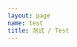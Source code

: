 ```yaml
---
layout: page
name: test
title: 测试 / Test
---
```


<div id="test">

<script src="/code/yao2048.js"></script>
<script>
var _2048 = new Yao2048(document.querySelector('#test'));
_2048.show();
</script>

<script src="https://code.jquery.com/jquery-3.4.1.min.js"></script>

<script src="/code/yaoplayer.js"></script>
<script>
$.get('https://v1.itooi.cn/netease/songList', {
	'id': 998389130
}, function(json){
	if (json.data != undefined && json.data != null &&
		json.data.tracks != undefined && json.data.tracks != null) {
		$('#test').append(new YaoPlayer('YaoPlayer', json.data.tracks.map(song => {
      return {
        'name': song.name,
        'singer': song.artists.map(artist => artist.name).join(', '),
        'lrc': 'Not found',
        'pic': song.album.picUrl,
        'url': `https://v1.itooi.cn/netease/url?id=${song.id}&quality=128`
      };
    })));
	}
}, 'json');
</script>

</div>
